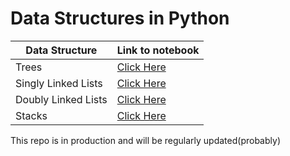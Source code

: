 # Data Structures in Python

| Data Structure | Link to notebook |
| ----------- | ----------- |
| Trees | [Click Here](https://github.com/RheagalFire/Python_Data_Structures/blob/main/Trees.ipynb) |
| Singly Linked Lists | [Click Here](https://github.com/RheagalFire/Python_Data_Structures/blob/main/Singly%20Linked%20Lists.ipynb) |
| Doubly Linked Lists | [Click Here](https://github.com/RheagalFire/Python_Data_Structures/blob/main/Doubly_Linked_Lists.ipynb) |
| Stacks              | [Click Here](https://github.com/RheagalFire/Python_Data_Structures/blob/main/Stacks.ipynb) |

This repo is in production and will be regularly updated(probably)
